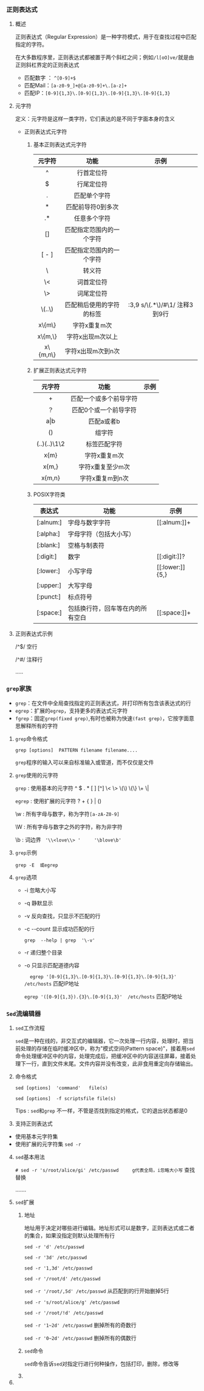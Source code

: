 ### **正则表达式**

1. 概述

   正则表达式（Regular Expression）是一种字符模式，用于在查找过程中匹配指定的字符。

   在大多数程序里，正则表达式都被置于两个斜杠之间；例如`/l[oO]ve/`就是由正则斜杠界定的正则表达式

   - 匹配数字 ： `^[0-9]+$`
   - 匹配Mail：`[a-z0-9_]+@[a-z0-9]+\.[a-z]+`
   - 匹配IP：`[0-9]{1,3}\.[0-9]{1,3}\.[0-9]{1,3}\.[0-9]{1,3}`

2. 元字符

   定义：元字符是这样一类字符，它们表达的是不同于字面本身的含义

   - 正则表达式元字符

     1. 基本正则表达式元字符

        |   元字符   |           功能           |               示例                |
        | :--------: | :----------------------: | :-------------------------------: |
        |     ^      |        行首定位符        |                                   |
        |     $      |        行尾定位符        |                                   |
        |     .      |       匹配单个字符       |                                   |
        |     *      |    匹配前导符0到多次     |                                   |
        |     .*     |       任意多个字符       |                                   |
        |     []     | 匹配指定范围内的一个字符 |                                   |
        |   [ - ]    | 匹配指定范围内的一个字符 |                                   |
        |     \      |          转义符          |                                   |
        |    \\<     |        词首定位符        |                                   |
        |    \\>     |        词尾定位符        |                                   |
        |  \\(..\\)  | 匹配稍后使用的字符的标签 | :3,9 s/\\(.*\\)/#\1/   注释3到9行 |
        |  x\\{m\\}  |       字符x重复m次       |                                   |
        | x\\{m,\\}  |     字符x出现m次以上     |                                   |
        | x\\{m,n\\} |    字符x出现m次到n次     |                                   |

     2. 扩展正则表达式元字符

        |    元字符    |          功能          | 示例 |
        | :----------: | :--------------------: | :--: |
        |      +       | 匹配一个或多个前导字符 |      |
        |      ？      | 匹配0个或一个前导字符  |      |
        |     a\|b     |       匹配a或者b       |      |
        |      ()      |         组字符         |      |
        | (..)(..)\1\2 |      标签匹配字符      |      |
        |     x{m}     |      字符x重复m次      |      |
        |    x{m,}     |    字符x重复至少m次    |      |
        |    x{m,n}    |    字符x重复m到n次     |      |

     3. POSIX字符类

        | 表达式    | 功能                             | 示例            |
        | --------- | -------------------------------- | --------------- |
        | [:alnum:] | 字母与数字字符                   | [[:alnum:]]+    |
        | [:alpha:] | 字母字符（包括大小写）           |                 |
        | [:blank:] | 空格与制表符                     |                 |
        | [:digit:] | 数字                             | [[:digit:]]?    |
        | [:lower:] | 小写字母                         | [[:lower:]]{5,} |
        | [:upper:] | 大写字母                         |                 |
        | [:punct:] | 标点符号                         |                 |
        | [:space:] | 包括换行符，回车等在内的所有空白 | [[:space:]]+    |

3. 正则表达式示例

   /^$/   空行

   /^#/	注释行

   .....

### **`grep`家族**

- `grep`：在文件中全局查找指定的正则表达式，并打印所有包含该表达式的行
- `egrep`：扩展的`egrep`，支持更多的表达式元字符
- `fgrep`：固定`grep(fixed grep)`,有时也被称为快速`(fast grep)`，它按字面意思解释所有的字符

1. `grep`命令格式

   `grep [options]  PATTERN filename filename....`

   `grep`程序的输入可以来自标准输入或管道，而不仅仅是文件

2. `grep`使用的元字符

   `grep`  :  使用基本的元字符  ^  $  .   *   [ ]  \[^]  \\<  \\>   \\(\\)   \\{\\}  \\+  \\|  

   `egrep` :  使用扩展的元字符  ? +  { }  |   ()

   \w  :    所有字母与数字，称为字符`[a-zA-Z0-9]` 

   \W  :   所有字母与数字之外的字符，称为非字符

   \b    :   词边界   `  '\\<love\\> '     '\blove\b'  `

3. `grep`示例

   `grep -E  或egrep`

4. `grep`选项

   - -i     忽略大小写

   - -q    静默显示

   - -v    反向查找，只显示不匹配的行

   - -c    --count  显示成功匹配的行

     `grep  --help | grep  '\-v'`

   - -r     递归整个目录

   - -o     只显示匹配道德内容

     `   egrep '[0-9]{1,3}\.[0-9]{1,3}\.[0-9]{1,3}\.[0-9]{1,3}'  /etc/hosts `  匹配IP地址
     
     `egrep '([0-9]{1,3}).{3}\.[0-9]{1,3}'  /etc/hosts`    匹配IP地址

### **`Sed`流编辑器**

1. `sed`工作流程

   `sed`是一种在线的，非交互式的编辑器，它一次处理一行内容，处理时，把当前处理的存储在临时缓冲区中，称为"模式空间(Pattern space)"，接着用`sed`命令处理缓冲区中的内容，处理完成后，把缓冲区中的内容送往屏幕，接着处理下一行，直到文件末尾。文件内容并没有改变，此非食用重定向存储输出。

2. 命令格式

   `sed [options]  'command'   file(s)`

   `sed [options]  -f scriptsfile file(s)`

   Tips :  `sed`和`grep` 不一样，不管是否找到指定的格式，它的退出状态都是0

3.  支持正则表达式

   - 使用基本元字符集
   - 使用扩展的元字符集  `sed -r`

4. `sed`基本用法

   `# sed -r 's/root/alice/gi' /etc/passwd     g代表全局，i忽略大小写`  查找替换 

   .......

5. `sed`扩展

   1. 地址

      地址用于决定对哪些进行编辑。地址形式可以是数字，正则表达式或二者的集合，如果没指定则默认处理所有行

      `sed -r 'd' /etc/passwd`

      `sed -r '3d' /etc/passwd`  

      `sed -r '1,3d' /etc/passwd`

      `sed -r '/root/d' /etc/passwd`

      `sed -r '/root/,5d' /etc/passwd` 从匹配到的行开始删掉5行

      `sed -r 's/root/alice/g' /etc/passwd`

      `sed -r '/root/!d' /etc/passwd`

      `sed -r '1~2d' /etc/passwd`  删掉所有的奇数行

      `sed -r '0~2d' /etc/passwd`  删掉所有的偶数行

   2. `sed`命令

      `sed`命令告诉`sed`对指定行进行何种操作，包括打印，删除，修改等

   3. 

6. 
